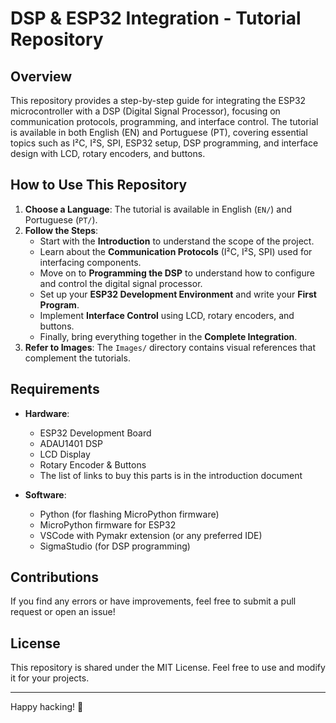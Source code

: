 # DSP & ESP32 Integration - Tutorial Repository

## Overview
This repository provides a step-by-step guide for integrating the ESP32 microcontroller with a DSP (Digital Signal Processor), focusing on communication protocols, programming, and interface control. The tutorial is available in both English (EN) and Portuguese (PT), covering essential topics such as I²C, I²S, SPI, ESP32 setup, DSP programming, and interface design with LCD, rotary encoders, and buttons.


## How to Use This Repository
1. **Choose a Language**: The tutorial is available in English (`EN/`) and Portuguese (`PT/`).
2. **Follow the Steps**:
   - Start with the **Introduction** to understand the scope of the project.
   - Learn about the **Communication Protocols** (I²C, I²S, SPI) used for interfacing components.
   - Move on to **Programming the DSP** to understand how to configure and control the digital signal processor.
   - Set up your **ESP32 Development Environment** and write your **First Program**.
   - Implement **Interface Control** using LCD, rotary encoders, and buttons.
   - Finally, bring everything together in the **Complete Integration**.
3. **Refer to Images**: The `Images/` directory contains visual references that complement the tutorials.

## Requirements
- **Hardware**:
  - ESP32 Development Board
  - ADAU1401 DSP
  - LCD Display
  - Rotary Encoder & Buttons
  * The list of links to buy this parts is in the introduction document

- **Software**:
  - Python (for flashing MicroPython firmware)
  - MicroPython firmware for ESP32
  - VSCode with Pymakr extension (or any preferred IDE)
  - SigmaStudio (for DSP programming)

## Contributions
If you find any errors or have improvements, feel free to submit a pull request or open an issue!

## License
This repository is shared under the MIT License. Feel free to use and modify it for your projects.

---
Happy hacking! 🚀

